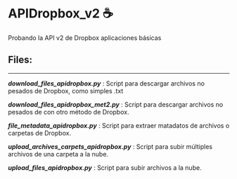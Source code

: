 # APIDropbox_v2 :coffee:
Probando la API v2 de Dropbox aplicaciones básicas
## Files:
***
**_download_files_apidropbox.py_** :
 Script para descargar archivos no pesados de Dropbox, como simples .txt

**_download_files_apidropbox_met2.py_** : 
 Script para descargar archivos no pesados de con otro método de Dropbox.

**_file_metadata_apidropbox.py_** : 
 Script para extraer matadatos de archivos o carpetas de Dropbox.

**_upload_archives_carpets_apidropbox.py_** : 
 Script para subir múltiples archivos de una carpeta a la nube.

**_upload_files_apidropbox.py_** : 
 Script para subir archivos a la nube.
